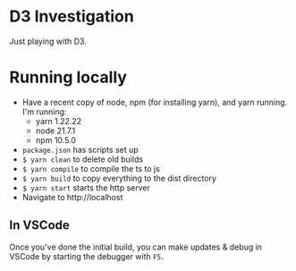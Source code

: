 # D3 Investigation

Just playing with D3.

# Running locally

* Have a recent copy of node, npm (for installing yarn), and yarn running. I'm running:
  * yarn 1.22.22
  * node 21.7.1
  * npm 10.5.0
* `package.json` has scripts set up 
* `$ yarn clean` to delete old builds
* `$ yarn compile` to compile the ts to js
* `$ yarn build` to copy everything to the dist directory
* `$ yarn start` starts the http server
* Navigate to http://localhost

## In VSCode

Once you've done the initial build, you can make updates & debug in VSCode by starting the debugger with `F5`.
